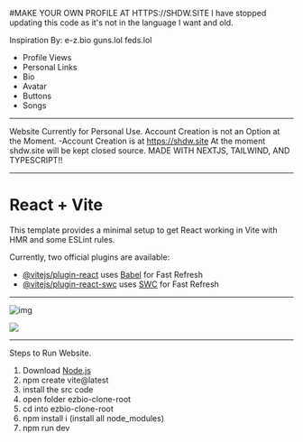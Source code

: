 #MAKE YOUR OWN PROFILE AT HTTPS://SHDW.SITE
I have stopped updating this code as it's not in the language I want and old.


Inspiration By: e-z.bio guns.lol feds.lol 

- Profile Views
- Personal Links
- Bio
- Avatar
- Buttons
- Songs

-----------
Website Currently for Personal Use.
Account Creation is not an Option at the Moment.
-Account Creation is at https://shdw.site
At the moment shdw.site will be kept closed source.
MADE WITH NEXTJS, TAILWIND, AND TYPESCRIPT!!

-----------

# React + Vite

This template provides a minimal setup to get React working in Vite with HMR and some ESLint rules.

Currently, two official plugins are available:

- [@vitejs/plugin-react](https://github.com/vitejs/vite-plugin-react/blob/main/packages/plugin-react/README.md) uses [Babel](https://babeljs.io/) for Fast Refresh
- [@vitejs/plugin-react-swc](https://github.com/vitejs/vite-plugin-react-swc) uses [SWC](https://swc.rs/) for Fast Refresh

----------------------------------
![img](https://i.imgur.com/2OSRybO.png)



![](https://i.imgur.com/p55VMQd.png)



----------------------------------
Steps to Run Website.

1. Download [Node.js](https://nodejs.org/en)
2.  npm create vite@latest
3. install the src code
4. open folder ezbio-clone-root
5. cd into ezbio-clone-root
6. npm install i (install all node_modules)
7. npm run dev

